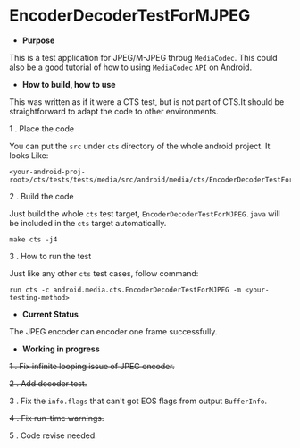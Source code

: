 # EncoderDecoderTestForMJPEG

* **Purpose**

This is a test application for JPEG/M-JPEG throug `MediaCodec`. This could also be a good tutorial of how to using
`MediaCodec` `API` on Android.

* **How to build, how to use**

This was written as if it were a CTS test, but is not part of CTS.It should be straightforward to adapt the code to
other environments. 

1 . Place the code

You can put the `src` under `cts` directory of the whole android project. It looks Like:
```
<your-android-proj-root>/cts/tests/tests/media/src/android/media/cts/EncoderDecoderTestForMJPEG.java
```

2 . Build the code

Just build the whole `cts` test target, `EncoderDecoderTestForMJPEG.java` will be included in the `cts` target
automatically.

```
make cts -j4
```

3 . How to run the test

Just like any other `cts` test cases, follow command:

```
run cts -c android.media.cts.EncoderDecoderTestForMJPEG -m <your-testing-method>
```

* **Current Status**

The JPEG encoder can encoder one frame successfully.

* **Working in progress**

~~1 . Fix infinite looping issue of JPEG encoder.~~

~~2 . Add decoder test.~~

3 . Fix the `info.flags` that can't got EOS flags from output `BufferInfo`.

~~4 . Fix run-time warnings.~~

5 . Code revise needed.




